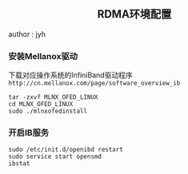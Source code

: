 ## <center>**RDMA环境配置**</center>
author : jyh
### **安装Mellanox驱动**
下载对应操作系统的InfiniBand驱动程序 \
`http://cn.mellanox.com/page/software_overview_ib`

```shell
tar -zxvf MLNX_OFED_LINUX
cd MLNX_OFED_LINUX
sudo ./mlnxofedinstall
```

### **开启IB服务**
```shell
sudo /etc/init.d/openibd restart
sudo service start opensmd
ibstat
```

